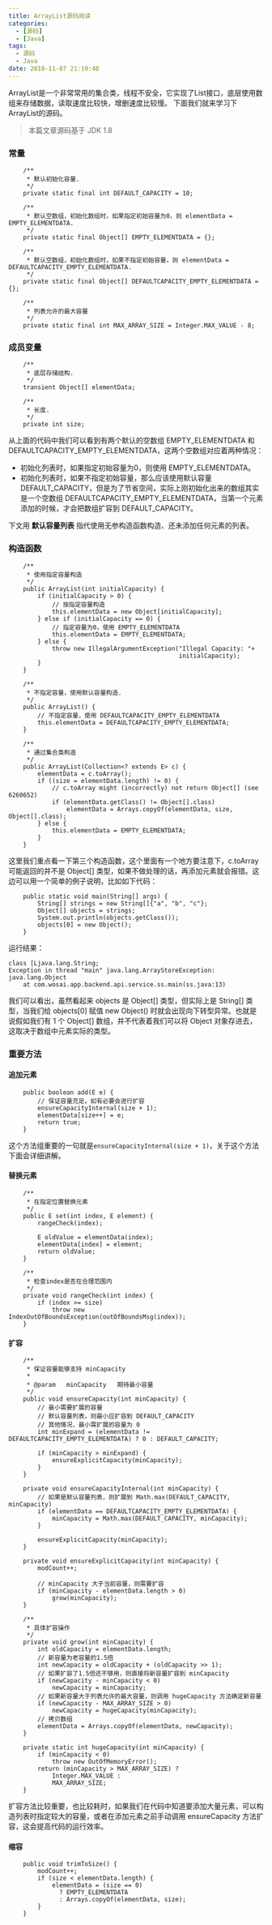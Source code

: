```yaml
---
title: ArrayList源码阅读
categories:
  - [源码]
  - [Java]
tags:
  - 源码
  - Java
date: 2018-11-07 21:19:40
---
```


ArrayList是一个非常常用的集合类，线程不安全，它实现了List接口，底层使用数组来存储数据，读取速度比较快，增删速度比较慢。<!-- more --> 下面我们就来学习下ArrayList的源码。

> 本篇文章源码基于 JDK 1.8

### 常量

```
    /**
     * 默认初始化容量.
     */
    private static final int DEFAULT_CAPACITY = 10;

    /**
     * 默认空数组，初始化数组时，如果指定初始容量为0，则 elementData = EMPTY_ELEMENTDATA.
     */
    private static final Object[] EMPTY_ELEMENTDATA = {};

    /**
     * 默认空数组，初始化数组时，如果不指定初始容量，则 elementData = DEFAULTCAPACITY_EMPTY_ELEMENTDATA.
     */
    private static final Object[] DEFAULTCAPACITY_EMPTY_ELEMENTDATA = {};
    
    /**
     * 列表允许的最大容量
     */
    private static final int MAX_ARRAY_SIZE = Integer.MAX_VALUE - 8;
```

### 成员变量

```   
    /**
     * 底层存储结构.
     */
    transient Object[] elementData;
    
    /**
     * 长度.
     */
    private int size;
```

从上面的代码中我们可以看到有两个默认的空数组 EMPTY_ELEMENTDATA 和 DEFAULTCAPACITY_EMPTY_ELEMENTDATA，这两个空数组对应着两种情况：

- 初始化列表时，如果指定初始容量为0，则使用 EMPTY_ELEMENTDATA。
- 初始化列表时，如果不指定初始容量，那么应该使用默认容量 DEFAULT_CAPACITY，但是为了节省空间，实际上刚初始化出来的数组其实是一个空数组 DEFAULTCAPACITY_EMPTY_ELEMENTDATA，当第一个元素添加的时候，才会把数组扩容到 DEFAULT_CAPACITY。

下文用 **默认容量列表** 指代使用无参构造函数构造、还未添加任何元素的列表。

### 构造函数

```
    /**
     * 使用指定容量构造
     */
    public ArrayList(int initialCapacity) {
        if (initialCapacity > 0) {
            // 按指定容量构造
            this.elementData = new Object[initialCapacity];
        } else if (initialCapacity == 0) {
            // 指定容量为0，使用 EMPTY_ELEMENTDATA
            this.elementData = EMPTY_ELEMENTDATA;
        } else {
            throw new IllegalArgumentException("Illegal Capacity: "+
                                               initialCapacity);
        }
    }

    /**
     * 不指定容量，使用默认容量构造.
     */
    public ArrayList() {
        // 不指定容量，使用 DEFAULTCAPACITY_EMPTY_ELEMENTDATA
        this.elementData = DEFAULTCAPACITY_EMPTY_ELEMENTDATA;
    }

    /**
     * 通过集合类构造
     */
    public ArrayList(Collection<? extends E> c) {
        elementData = c.toArray();
        if ((size = elementData.length) != 0) {
            // c.toArray might (incorrectly) not return Object[] (see 6260652)
            if (elementData.getClass() != Object[].class)
                elementData = Arrays.copyOf(elementData, size, Object[].class);
        } else {
            this.elementData = EMPTY_ELEMENTDATA;
        }
    }

```

这里我们重点看一下第三个构造函数，这个里面有一个地方要注意下，c.toArray 可能返回的并不是 Object[] 类型，如果不做处理的话，再添加元素就会报错。这边可以用一个简单的例子说明，比如如下代码：

```
    public static void main(String[] args) {
        String[] strings = new String[]{"a", "b", "c"};
        Object[] objects = strings;
        System.out.println(objects.getClass());
        objects[0] = new Object();
    }
``` 

运行结果：

```
class [Ljava.lang.String;
Exception in thread "main" java.lang.ArrayStoreException: java.lang.Object
	at com.wosai.app.backend.api.service.ss.main(ss.java:13)
```

我们可以看出，虽然看起来 objects 是 Object[] 类型，但实际上是 String[] 类型，当我们给 objects[0] 赋值 new Object() 时就会出现向下转型异常。也就是说假如我们有 1 个 Object[] 数组，并不代表着我们可以将 Object 对象存进去，这取决于数组中元素实际的类型。


### 重要方法


#### 追加元素

```
    public boolean add(E e) {
        // 保证容量充足，如有必要会进行扩容
        ensureCapacityInternal(size + 1);
        elementData[size++] = e;
        return true;
    }
```

这个方法组重要的一句就是```ensureCapacityInternal(size + 1)```，关于这个方法下面会详细讲解。


#### 替换元素

```
    /**
     * 在指定位置替换元素
     */
    public E set(int index, E element) {
        rangeCheck(index);

        E oldValue = elementData(index);
        elementData[index] = element;
        return oldValue;
    }
    
    /**
     * 检查index是否在合理范围内
     */
    private void rangeCheck(int index) {
        if (index >= size)
            throw new IndexOutOfBoundsException(outOfBoundsMsg(index));
    }    
```


#### 扩容

```
    /**
     * 保证容量能够支持 minCapacity
     *
     * @param   minCapacity   期待最小容量
     */
    public void ensureCapacity(int minCapacity) {
        // 最小需要扩展的容量
        // 默认容量列表，则最小应扩容到 DEFAULT_CAPACITY
        // 其他情况，最小需扩展的容量为 0
        int minExpand = (elementData != DEFAULTCAPACITY_EMPTY_ELEMENTDATA) ? 0 : DEFAULT_CAPACITY;

        if (minCapacity > minExpand) {
            ensureExplicitCapacity(minCapacity);
        }
    }

    private void ensureCapacityInternal(int minCapacity) {
        // 如果是默认容量列表，则扩展到 Math.max(DEFAULT_CAPACITY, minCapacity)
        if (elementData == DEFAULTCAPACITY_EMPTY_ELEMENTDATA) {
            minCapacity = Math.max(DEFAULT_CAPACITY, minCapacity);
        }

        ensureExplicitCapacity(minCapacity);
    }

    private void ensureExplicitCapacity(int minCapacity) {
        modCount++;

        // minCapacity 大于当前容量，则需要扩容
        if (minCapacity - elementData.length > 0)
            grow(minCapacity);
    }
    
    /**
     * 具体扩容操作
     */
    private void grow(int minCapacity) {
        int oldCapacity = elementData.length;
        // 新容量为老容量的1.5倍
        int newCapacity = oldCapacity + (oldCapacity >> 1);
        // 如果扩容了1.5倍还不够用，则直接将新容量扩容到 minCapacity
        if (newCapacity - minCapacity < 0)
            newCapacity = minCapacity;
        // 如果新容量大于列表允许的最大容量，则调用 hugeCapacity 方法确定新容量
        if (newCapacity - MAX_ARRAY_SIZE > 0)
            newCapacity = hugeCapacity(minCapacity);
        // 拷贝数组
        elementData = Arrays.copyOf(elementData, newCapacity);
    }
    
    private static int hugeCapacity(int minCapacity) {
        if (minCapacity < 0)
            throw new OutOfMemoryError();
        return (minCapacity > MAX_ARRAY_SIZE) ?
            Integer.MAX_VALUE :
            MAX_ARRAY_SIZE;
    }
```

扩容方法比较重要，也比较耗时，如果我们在代码中知道要添加大量元素，可以构造列表时指定较大的容量，或者在添加元素之前手动调用 ensureCapacity 方法扩容，这会提高代码的运行效率。

#### 缩容

```
    public void trimToSize() {
        modCount++;
        if (size < elementData.length) {
            elementData = (size == 0)
              ? EMPTY_ELEMENTDATA
              : Arrays.copyOf(elementData, size);
        }
    }
```
